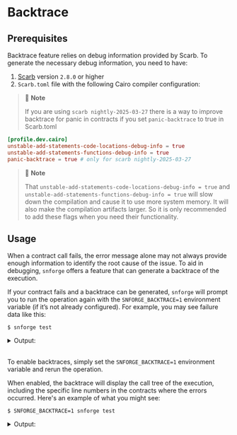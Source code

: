 # Backtrace

## Prerequisites

Backtrace feature relies on debug information provided by Scarb. To generate the necessary debug information, you need
to have:

1. [Scarb](https://github.com/software-mansion/scarb) version `2.8.0` or higher
2. `Scarb.toml` file with the following Cairo compiler configuration:

> 📝 **Note**
> 
> If you are using `scarb nightly-2025-03-27` there is a way to improve backtrace for panic in contracts if you set `panic-backtrace` to true in Scarb.toml

```toml
[profile.dev.cairo]
unstable-add-statements-code-locations-debug-info = true
unstable-add-statements-functions-debug-info = true
panic-backtrace = true # only for scarb nightly-2025-03-27
```

> 📝 **Note**
>
> That `unstable-add-statements-code-locations-debug-info = true` and
`unstable-add-statements-functions-debug-info = true` will slow down the compilation and cause it to use more system
> memory. It will also make the compilation artifacts larger. So it is only recommended to add these flags when you need
> their functionality.

## Usage

When a contract call fails, the error message alone may not always provide enough information to identify the root cause
of the issue. To aid in debugging, `snforge` offers a feature that can generate a backtrace of the execution.

If your contract fails and a backtrace can be generated, `snforge` will prompt you to run the operation again with the
`SNFORGE_BACKTRACE=1` environment variable (if it’s not already configured). For example, you may see failure data like
this:


<!-- { "package_name": "backtrace_vm_error" } -->
```shell
$ snforge test
```
<details>
<summary>Output:</summary>

```shell
Failure data:
    (0x454e545259504f494e545f4e4f545f464f554e44 ('ENTRYPOINT_NOT_FOUND'), 0x454e545259504f494e545f4641494c4544 ('ENTRYPOINT_FAILED'))
note: run with `SNFORGE_BACKTRACE=1` environment variable to display a backtrace
```
</details>
<br>


To enable backtraces, simply set the `SNFORGE_BACKTRACE=1` environment variable and rerun the operation.

When enabled, the backtrace will display the call tree of the execution, including the specific line numbers in the
contracts where the errors occurred. Here's an example of what you might see:

<!-- TODO(#2713) -->

<!-- { "ignored": true, "package_name": "backtrace_vm_error" } -->
```shell
$ SNFORGE_BACKTRACE=1 snforge test
```
<details>
<summary>Output:</summary>

```shell
Failure data:
    (0x454e545259504f494e545f4e4f545f464f554e44 ('ENTRYPOINT_NOT_FOUND'), 0x454e545259504f494e545f4641494c4544 ('ENTRYPOINT_FAILED'))
    
Error occurred in contract 'InnerContract' at pc: '72'
Stack backtrace:
   0: backtrace_vm_error::InnerContract::inner_call
       at [..]/src/lib.cairo:47:9
   1: backtrace_vm_error::InnerContract::InnerContract::inner
       at [..]/src/lib.cairo:38:13
   2: backtrace_vm_error::InnerContract::__wrapper__InnerContract__inner
       at [..]/src/lib.cairo:37:9

Error occurred in contract 'OuterContract' at pc: '107'
Stack backtrace:
   0: backtrace_vm_error::IInnerContractDispatcherImpl::inner
       at [..]/src/lib.cairo:22:1
   1: backtrace_vm_error::OuterContract::OuterContract::outer
       at [..]/src/lib.cairo:17:13
   2: backtrace_vm_error::OuterContract::__wrapper__OuterContract__outer
       at [..]/src/lib.cairo:15:9
```
</details>
<br>

